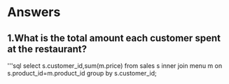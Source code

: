 # Answers

## 1.What is the total amount each customer spent at the restaurant?

'''sql
select s.customer_id,sum(m.price) from sales s inner join menu m on s.product_id=m.product_id
group by s.customer_id;
